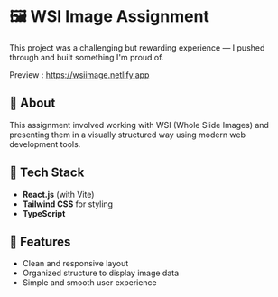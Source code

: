# 🖼️ WSI Image Assignment

This project was a challenging but rewarding experience — I pushed through and built something I'm proud of.

Preview  :  https://wsiimage.netlify.app

## 📌 About

This assignment involved working with WSI (Whole Slide Images) and presenting them in a visually structured way using modern web development tools. 

## 🚀 Tech Stack

- **React.js** (with Vite)
- **Tailwind CSS** for styling
- **TypeScript** 

## 🎯 Features

- Clean and responsive layout
- Organized structure to display image data
- Simple and smooth user experience
